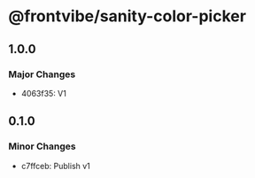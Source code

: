 # @frontvibe/sanity-color-picker

## 1.0.0

### Major Changes

- 4063f35: V1

## 0.1.0

### Minor Changes

- c7ffceb: Publish v1
